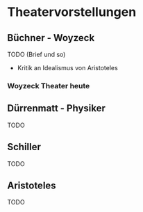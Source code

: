 # Theatervorstellungen

## Büchner - Woyzeck

TODO (Brief und so)

- Kritik an Idealismus von Aristoteles

### Woyzeck Theater heute

## Dürrenmatt - Physiker

TODO

## Schiller

TODO

## Aristoteles

TODO
